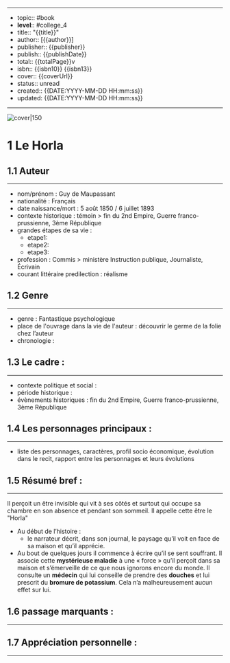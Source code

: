 
---

- topic:: #book
- **level**:: #college_4
- title:: "{{title}}"
- author:: [{{author}}]
- publisher:: {{publisher}}
- publish:: {{publishDate}}
- total:: {{totalPage}}v
- isbn:: {{isbn10}} {{isbn13}}
- cover:: {{coverUrl}}
- status:: unread
- created:: {{DATE:YYYY-MM-DD HH:mm:ss}}
- updated: {{DATE:YYYY-MM-DD HH:mm:ss}}

---

![cover|150]({{coverUrl}})

# 1 Le Horla

## 1.1	Auteur
---

- nom/prénom : Guy de Maupassant
- nationalité : Français
- date naissance/mort : 5 août 1850 / 6 juillet 1893
- contexte historique : témoin > fin du  2nd Empire, Guerre franco-prussienne, 3ème République
- grandes étapes de sa vie :
	- etape1:
	- etape2:
	- etape3:
- profession :  Commis > ministère Instruction publique, Journaliste, Écrivain
- courant littéraire predilection : réalisme

## 1.2	Genre 
---

- genre : Fantastique psychologique
- place de l'ouvrage dans la vie de l'auteur : découvrir le germe de la folie chez l’auteur
- chronologie : 

## 1.3	Le cadre :
---

- contexte politique et social : 
- période historique : 
- évènements historiques : fin du 2nd Empire, Guerre franco-prussienne, 3ème République


## 1.4	Les personnages principaux :
---


- liste des personnages, caractères, profil socio économique, évolution dans le recit, rapport entre les personnages et leurs évolutions



## 1.5	Résumé bref :
---

Il perçoit un être invisible qui vit à ses côtés et surtout qui occupe sa chambre en son absence et pendant son sommeil. 
Il appelle cette être le "Horla"

- Au début de l’histoire :
	- le narrateur décrit, dans son journal, le paysage qu’il voit en face de sa maison et qu’il apprécie. 
- Au bout de quelques jours  il commence à écrire qu’il se sent souffrant. Il associe cette **mystérieuse maladie** à une « force » qu’il perçoit dans sa maison et s’émerveille de ce que nous ignorons encore du monde. Il consulte un **médecin** qui lui conseille de prendre des **douches** et lui prescrit du **bromure de potassium**. Cela n’a malheureusement aucun effet sur lui.

## 1.6	passage marquants :
---




## 1.7	Appréciation personnelle :
---

